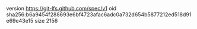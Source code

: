 version https://git-lfs.github.com/spec/v1
oid sha256:b6a9454f288693e6bf4723afac6adc0a732d654b5877212ed518d91e69e43e15
size 2156
